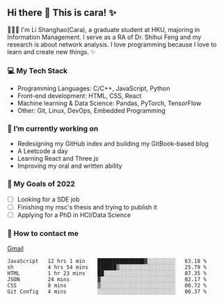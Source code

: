 ## Hi there 👋 This is cara! ✨

👩🏻‍💻 I'm Li Shanghao(Cara), a graduate student at HKU, majoring in Information Management. I serve as a RA of Dr. Shihui Feng and my research is about network analysis. I love programming because I love to learn and create new things. ✨


### 💻 My Tech Stack

- Programming Languages: C/C++, JavaScript, Python
- Front-end development: HTML, CSS, React
- Machine learning & Data Science: Pandas, PyTorch, TensorFlow
- Other: Git, Linux, DevOps, Embedded Programming

### 🌱 I’m currently working on

- Redesigning  my GitHub index and building my GitBook-based blog
- A Leetcode a day 
- Learning React and Three.js 
- Improving my oral and written ability

### 🎯 My Goals of 2022

- [ ] Looking for a SDE job 
- [ ] Finishing my msc's thesis and trying to publish it
- [ ] Applying for a PhD in HCI/Data Science 

### 📮 How to contact me

[Gmail](lshcara@gmail.com)

<!--START_SECTION:waka-->

```text
JavaScript   12 hrs 1 min    ███████████████▓░░░░░░░░░   63.18 %
sh           4 hrs 54 mins   ██████▒░░░░░░░░░░░░░░░░░░   25.79 %
HTML         1 hr 23 mins    ██░░░░░░░░░░░░░░░░░░░░░░░   07.35 %
JSON         24 mins         ▓░░░░░░░░░░░░░░░░░░░░░░░░   02.17 %
CSS          8 mins          ▒░░░░░░░░░░░░░░░░░░░░░░░░   00.72 %
Git Config   4 mins          ░░░░░░░░░░░░░░░░░░░░░░░░░   00.37 %
```

<!--END_SECTION:waka-->
